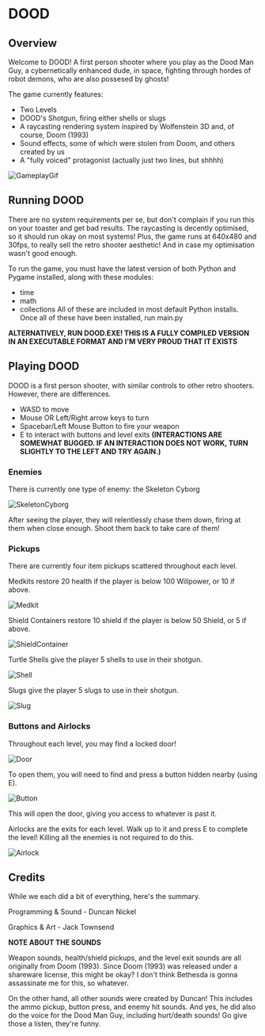 # DOOD

## Overview

Welcome to DOOD! A first person shooter where you play as the Dood Man Guy, a cybernetically enhanced dude, in space, fighting through hordes of robot demons, who are also possesed by ghosts!

The game currently features:
- Two Levels
- DOOD's Shotgun, firing either shells or slugs
- A raycasting rendering system inspired by Wolfenstein 3D and, of course, Doom (1993)
- Sound effects, some of which were stolen from Doom, and others created by us 
- A "fully voiced" protagonist (actually just two lines, but shhhh)

![GameplayGif](resources/doodGameplay.gif)

## Running DOOD

There are no system requirements per se, but don't complain if you run this on your toaster and get bad results. The raycasting is decently optimised, so it should run okay on most systems!
Plus, the game runs at 640x480 and 30fps, to really sell the retro shooter aesthetic! And in case my optimisation wasn't good enough.

To run the game, you must have the latest version of both Python and Pygame installed, along with these modules:
- time
- math
- collections
All of these are included in most default Python installs.
Once all of these have been installed, run main.py

**ALTERNATIVELY, RUN DOOD.EXE! THIS IS A FULLY COMPILED VERSION IN AN EXECUTABLE FORMAT AND I'M VERY PROUD THAT IT EXISTS**

## Playing DOOD

DOOD is a first person shooter, with similar controls to other retro shooters. However, there are differences.
- WASD to move
- Mouse OR Left/Right arrow keys to turn
- Spacebar/Left Mouse Button to fire your weapon
- E to interact with buttons and level exits **(INTERACTIONS ARE SOMEWHAT BUGGED. IF AN INTERACTION DOES NOT WORK, TURN SLIGHTLY TO THE LEFT AND TRY AGAIN.)**

### Enemies

There is currently one type of enemy: the Skeleton Cyborg

![SkeletonCyborg](resources/enemies/skeleton-enemy1.png)

After seeing the player, they will relentlessly chase them down, firing at them when close enough. Shoot them back to take care of them!

### Pickups

There are currently four item pickups scattered throughout each level.

Medkits restore 20 health if the player is below 100 Willpower, or 10 if above.

![Medkit](resources/pickups/DOOD%20HP%20Pickup.png)

Shield Containers restore 10 shield if the player is below 50 Shield, or 5 if above.

![ShieldContainer](resources/pickups/DOOD%20Shield%20Pickup.png)

Turtle Shells give the player 5 shells to use in their shotgun.

![Shell](resources/pickups/DOOD%20Shell%20Pickup.png)

Slugs give the player 5 slugs to use in their shotgun.

![Slug](resources/pickups/DOOD%20Slug%20Pickup.png)

### Buttons and Airlocks

Throughout each level, you may find a locked door!

![Door](resources/textures/door.png)

To open them, you will need to find and press a button hidden nearby (using E).

![Button](resources/textures/button.png)

This will open the door, giving you access to whatever is past it.

Airlocks are the exits for each level. Walk up to it and press E to complete the level! Killing all the enemies is not required to do this.

![Airlock](resources/textures/exit.png)

## Credits

While we each did a bit of everything, here's the summary.

Programming & Sound - Duncan Nickel

Graphics & Art - Jack Townsend

**NOTE ABOUT THE SOUNDS**

Weapon sounds, health/shield pickups, and the level exit sounds are all originally from Doom (1993). Since Doom (1993) was released under a shareware license, this might be okay? I don't think Bethesda is gonna assassinate me for this, so whatever.

On the other hand, all other sounds were created by Duncan! This includes the ammo pickup, button press, and enemy hit sounds. And yes, he did also do the voice for the Dood Man Guy, including hurt/death sounds! Go give those a listen, they're funny.